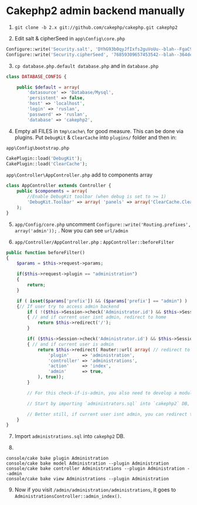 # Cakephp2 admin backend manually

1. `git clone -b 2.x git://github.com/cakephp/cakephp.git cakephp2`

2. Edit salt & cipherSeed in `app\Config\core.php`
```php
Configure::write('Security.salt', 'DYhG93b0qyJfIxfs2guVoUu--blah--FgaC9mi');
Configure::write('Security.cipherSeed', '76859309657453542--blah--364defr5');
```

3. `cp database.php.default database.php` and in `database.php`
```php
class DATABASE_CONFIG {

	public $default = array(
		'datasource' => 'Database/Mysql',
		'persistent' => false,
		'host' => 'localhost',
		'login' => 'ruslan',
		'password' => 'ruslan',
		'database' => 'cakephp2',
```

4. Empty all FILES in `tmp\cache\` for good measure. This can be done via plugins. Put `DebugKit` & `ClearCache` into `plugins/` folder and then in:

`app\Config\bootstrap.php`
```php
CakePlugin::load('DebugKit');
CakePlugin::load('ClearCache');
```

`app\Controller\AppController.php` add to components array
```php
class AppController extends Controller {
	public $components = array( 
		//Enable DebugKit toolbar (when debug is set to >= 1) 
		'DebugKit.Toolbar' => array( 'panels' => array('ClearCache.ClearCache') ),
	);
}
```

5. `app/Config/core.php` uncomment `Configure::write('Routing.prefixes', array('admin'));` . Now you can see `url/admin`

6. `app/Controller/AppController.php` : `AppController::beforeFilter`
```php
public function beforeFilter()
{
	$params = $this->request->params;

	if($this->request->plugin == "administration")
	{
		return;
	}

	if ( isset($params['prefix']) && ($params['prefix'] == "admin") ) 
	{// If user try to access admin backend
		if ( !($this->Session->check('Administrator.id') && $this->Session->check('Administrator.current')) ) 
		{ // and if current user isnt admin, redirect to home 
			return $this->redirect('/');
		}

		if( ($this->Session->check('Administrator.id') && $this->Session->check('Administrator.current')) ) 
		{ // and if current user is admin
			return $this->redirect( Router::url( array( // redirect to admin plugin
				'plugin'     => 'administration',
				'controller' => 'administrations',
				'action'     => 'index',
				'admin'      => true,
			), true));
		}

		// For this check-if-is-admin, you also need to develop a module for users, then you can login as admin.

		// Start by importing `administrators.sql` into `cakephp2` DB, then cake-bake MVC files from there.

		// Better still, if current user isnt admin, you can redirect to admin/administration/administrations/login (not /index) . And then if user still dont login as admin, then redirect them to home.
	}
}
```

7. Import `administrations.sql` into `cakephp2` DB.

8. 
```
console/cake bake plugin Administration
console/cake bake model Administration --plugin Administration
console/cake bake controller Administrations --plugin Administration --admin 
console/cake bake view Administrations --plugin Administration 
```

9. Now if you visit `/admin/administration/administrations`, it goes to `AdministrationsController::admin_index()`.
